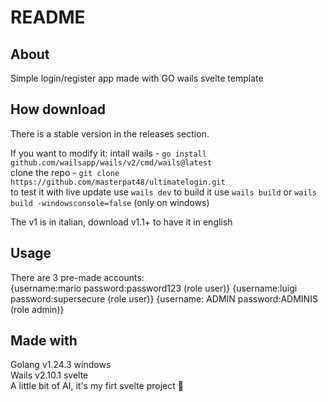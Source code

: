 # README

## About

Simple login/register app made with GO wails svelte template

## How download

There is a stable version in the releases section.

If you want to modify it:
    intall wails - `go install github.com/wailsapp/wails/v2/cmd/wails@latest`   
    clone the repo - `git clone https://github.com/masterpat48/ultimatelogin.git`   
    to test it with live update use `wails dev` 
    to build it use `wails build` or `wails build -windowsconsole=false` (only on windows)  

The v1 is in italian, download v1.1+ to have it in english

## Usage

There are 3 pre-made accounts:  
{username:mario password:password123 (role user)}     {username:luigi password:supersecure (role user)}     {username: ADMIN password:ADMINIS (role admin)}

## Made with

Golang v1.24.3 windows  
Wails v2.10.1 svelte    
A little bit of AI, it's my firt svelte project 🙏 
